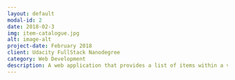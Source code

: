```yaml
---
layout: default
modal-id: 2
date: 2018-02-3
img: item-catalogue.jpg
alt: image-alt
project-date: February 2018
client: Udacity FullStack Nanodegree
category: Web Development
description: A web application that provides a list of items within a variety of categories as well as provide a user registration and authentication system. Registered users will have the ability to post, edit and delete their own items. <a href="https://github.com/Ahmed-Elkashef/Item-Catalogue">(Source Code)</a>
---
```

